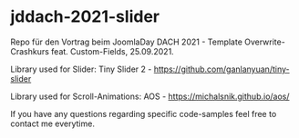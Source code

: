 # jddach-2021-slider

Repo für den Vortrag beim JoomlaDay DACH 2021 - Template Overwrite-Crashkurs feat. Custom-Fields, 25.09.2021.

Library used for Slider: 
Tiny Slider 2 - https://github.com/ganlanyuan/tiny-slider

Library used for Scroll-Animations:
AOS - https://michalsnik.github.io/aos/

If you have any questions regarding specific code-samples feel free to contact me everytime.
